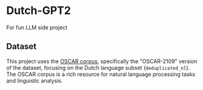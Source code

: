 # Dutch-GPT2
For fun LLM side project

## Dataset

This project uses the [OSCAR corpus](https://oscar-corpus.com/), specifically the "OSCAR-2109" version of the dataset, focusing on the Dutch language subset (`deduplicated_nl`). The OSCAR corpus is a rich resource for natural language processing tasks and linguistic analysis.